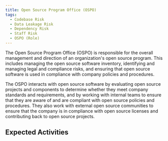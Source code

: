 ```yaml
---
title: Open Source Program Office (OSPO)
tags:
  - Codebase Risk
  - Data Leakage Risk
  - Dependency Risk
  - Staff Risk
  - OSPO (Role)
---
```


The Open Source Program Office (OSPO) is responsible for the overall management and direction of an organization's open source program. This includes managing the open source software inventory, identifying and managing legal and compliance risks, and ensuring that open source software is used in compliance with company policies and procedures.

The OSPO interacts with open source software by evaluating open source projects and components to determine whether they meet company standards and requirements, and by working with internal teams to ensure that they are aware of and are compliant with open source policies and procedures. They also work with external open source communities to ensure that the company is in compliance with open source licenses and contributing back to open source projects.

## Expected Activities

<BokTagList tag="OSPO (Role)" filter="Activities" />